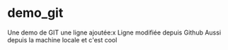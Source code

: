 # demo_git
Une demo de GIT
une ligne ajoutée:x
Ligne modifiée depuis Github
Aussi depuis la machine locale
et c'est cool
